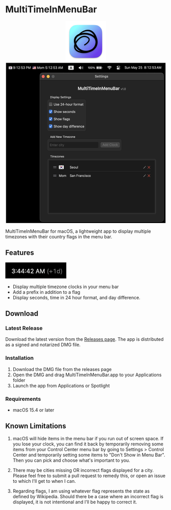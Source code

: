 # MultiTimeInMenuBar

<div align="center">
  <img src="MultiTimeInMenuBar/Assets.xcassets/AppIcon.appiconset/icon_256x256.png" alt="MultiTimeInMenuBar" width="128" height="128"> <br />
  <img src="https://github.com/rshin7/MultiTimeInMenuBar/blob/main/.github/images/screenshot.png" alt="MultiTimeInMenuBar" width="500" height="500">
</div>



MultiTimeInMenuBar for macOS, a lightweight app to display multiple timezones with their country flags in the menu bar.

## Features

<img src="https://github.com/rshin7/MultiTimeInMenuBar/blob/main/.github/images/day-diff.png" height="50">  

- Display multiple timezone clocks in your menu bar
- Add a prefix in addition to a flag
- Display seconds, time in 24 hour format, and day difference. 

## Download

### Latest Release
Download the latest version from the [Releases page](https://github.com/rshin7/MultiTimeInMenuBar/releases). The app is distributed as a signed and notarized DMG file.

### Installation
1. Download the DMG file from the releases page
2. Open the DMG and drag MultiTimeInMenuBar.app to your Applications folder
3. Launch the app from Applications or Spotlight

### Requirements
- macOS 15.4 or later



## Known Limitations
1. macOS will hide items in the menu bar if you run out of screen space. If you lose your clock, you can find it back by temporarily removing some items from your Control Center menu bar by going to Settings > Control Center and temporarily setting some items to "Don't Show in Menu Bar". Then you can pick and choose what's important to you.

2. There may be cities missing OR incorrect flags displayed for a city. Please feel free to submit a pull request to remedy this, or open an issue to which I'll get to when I can. 

3. Regarding flags, I am using whatever flag represents the state as defined by Wikipedia. Should there be a case where an incorrect flag is displayed, it is not intentional and I'll be happy to correct it.
